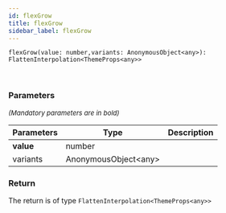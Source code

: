 ```yaml
---
id: flexGrow
title: flexGrow
sidebar_label: flexGrow
---
```


```tsx
flexGrow(value: number,variants: AnonymousObject<any>): FlattenInterpolation<ThemeProps<any>>
```
<br/>



### Parameters

<font size="2"><i>(Mandatory parameters are in bold)</i></font>

| Parameters | Type | Description |
| --------- | ---- | ----------- |
| **value** | number |  |
| variants | AnonymousObject<any\> |  |


### Return



The return is of type <code>FlattenInterpolation<ThemeProps<any\>\></code>